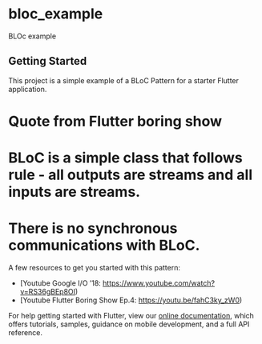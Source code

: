 # bloc_example

BLOc example

## Getting Started

This project is a simple example of a BLoC Pattern for a starter Flutter application.

# Quote from Flutter boring show
# BLoC is a simple class that follows rule - all outputs are streams and all inputs are streams.
# There is no synchronous communications with BLoC.

A few resources to get you started with this pattern:

- [Youtube Google I/O ’18: https://www.youtube.com/watch?v=RS36gBEp8OI)
- [Youtube Flutter Boring Show Ep.4: https://youtu.be/fahC3ky_zW0)

For help getting started with Flutter, view our
[online documentation](https://flutter.dev/docs), which offers tutorials,
samples, guidance on mobile development, and a full API reference.
